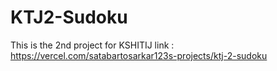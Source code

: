 # KTJ2-Sudoku
This is the 2nd project for KSHITIJ
link : https://vercel.com/satabartosarkar123s-projects/ktj-2-sudoku
